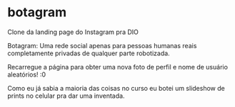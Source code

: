 # botagram
Clone da landing page do Instagram pra DIO

Botagram: Uma rede social apenas para pessoas humanas reais completamente privadas de qualquer parte robotizada.

Recarregue a página para obter uma nova foto de perfil e nome de usuário aleatórios! :0

Como eu já sabia a maioria das coisas no curso eu botei um slideshow de prints no celular pra dar uma inventada.